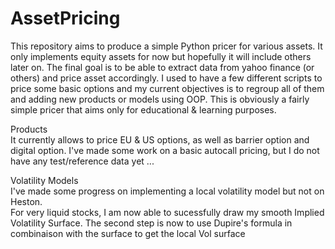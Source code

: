 # AssetPricing
This repository aims to produce a simple Python pricer for various assets. It only implements equity assets for now but hopefully it will include others later on.
The final goal is to be able to extract data from yahoo finance (or others) and price asset accordingly. 
I used to have a few different scripts to price some basic options and my current objectives is to regroup all of them and adding new products or models using OOP.
This is obviously a fairly simple pricer that aims only for educational & learning purposes.

Products  
It currently allows to price EU & US options, as well as barrier option and digital option.
I've made some work on a basic autocall pricing, but I do not have any test/reference data yet ...

Volatility Models   
I've made some progress on implementing a local volatility model but not on Heston.  
For very liquid stocks, I am now able to sucessfully draw my smooth Implied Volatility Surface.
The second step is now to use Dupire's formula in combinaison with the surface to get the local Vol surface


